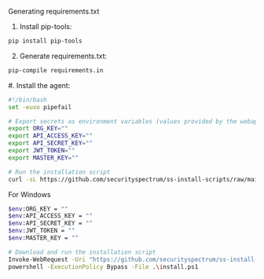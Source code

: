 Generating requirements.txt

1. Install pip-tools:
```bash
pip install pip-tools
```

2. Generate requirements.txt:
```sh
pip-compile requirements.in
```

#. Install the agent:
```bash
#!/bin/bash
set -euxo pipefail

# Export secrets as environment variables (values provided by the webapp)
export ORG_KEY=""
export API_ACCESS_KEY=""
export API_SECRET_KEY=""
export JWT_TOKEN=""
export MASTER_KEY=""

# Run the installation script
curl -sL https://github.com/securityspectrum/ss-install-scripts/raw/main/install.sh | bash
```

For Windows
```bash
$env:ORG_KEY = ""
$env:API_ACCESS_KEY = ""
$env:API_SECRET_KEY = ""
$env:JWT_TOKEN = ""
$env:MASTER_KEY = ""

# Download and run the installation script
Invoke-WebRequest -Uri "https://github.com/securityspectrum/ss-install-scripts/raw/main/install.ps1" -OutFile "install.ps1"
powershell -ExecutionPolicy Bypass -File .\install.ps1
```